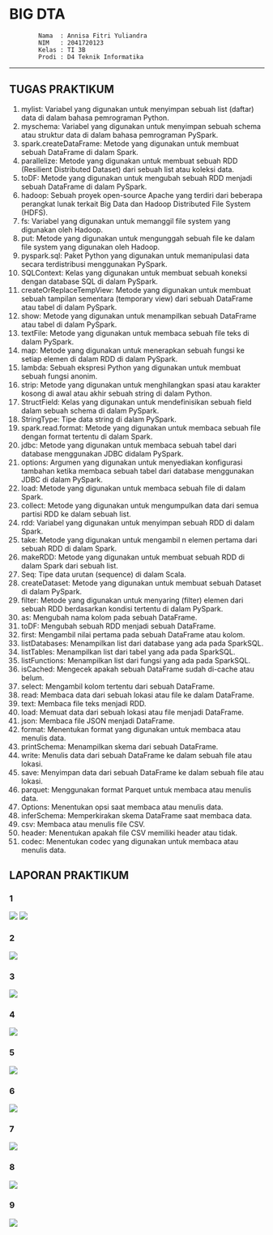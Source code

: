 # BIG DTA
            Nama  : Annisa Fitri Yuliandra
            NIM   : 2041720123
            Kelas : TI 3B
            Prodi : D4 Teknik Informatika

---
## TUGAS PRAKTIKUM

1.  mylist: Variabel yang digunakan untuk menyimpan sebuah list (daftar) data di dalam bahasa pemrograman Python.
2.	myschema: Variabel yang digunakan untuk menyimpan sebuah schema atau struktur data di dalam bahasa pemrograman PySpark.
3.	spark.createDataFrame: Metode yang digunakan untuk membuat sebuah DataFrame di dalam Spark.
4.	parallelize: Metode yang digunakan untuk membuat sebuah RDD (Resilient Distributed Dataset) dari sebuah list atau koleksi data.
5.	toDF: Metode yang digunakan untuk mengubah sebuah RDD menjadi sebuah DataFrame di dalam PySpark.
6.	hadoop: Sebuah proyek open-source Apache yang terdiri dari beberapa perangkat lunak terkait Big Data dan Hadoop Distributed File System (HDFS).
7.	fs: Variabel yang digunakan untuk memanggil file system yang digunakan oleh Hadoop.
8.	put: Metode yang digunakan untuk mengunggah sebuah file ke dalam file system yang digunakan oleh Hadoop.
9.	pyspark.sql: Paket Python yang digunakan untuk memanipulasi data secara terdistribusi menggunakan PySpark.
10.	SQLContext: Kelas yang digunakan untuk membuat sebuah koneksi dengan database SQL di dalam PySpark.
11.	createOrReplaceTempView: Metode yang digunakan untuk membuat sebuah tampilan sementara (temporary view) dari sebuah DataFrame atau tabel di dalam PySpark.
12.	show: Metode yang digunakan untuk menampilkan sebuah DataFrame atau tabel di dalam PySpark.
13.	textFile: Metode yang digunakan untuk membaca sebuah file teks di dalam PySpark.
14.	map: Metode yang digunakan untuk menerapkan sebuah fungsi ke setiap elemen di dalam RDD di dalam PySpark.
15.	lambda: Sebuah ekspresi Python yang digunakan untuk membuat sebuah fungsi anonim.
16.	strip: Metode yang digunakan untuk menghilangkan spasi atau karakter kosong di awal atau akhir sebuah string di dalam Python.
17.	StructField: Kelas yang digunakan untuk mendefinisikan sebuah field dalam sebuah schema di dalam PySpark.
18.	StringType: Tipe data string di dalam PySpark.
19.	spark.read.format: Metode yang digunakan untuk membaca sebuah file dengan format tertentu di dalam Spark.
20.	jdbc: Metode yang digunakan untuk membaca sebuah tabel dari database menggunakan JDBC didalam PySpark.
21.	options: Argumen yang digunakan untuk menyediakan konfigurasi tambahan ketika membaca sebuah tabel dari database menggunakan JDBC di dalam PySpark.
22.	load: Metode yang digunakan untuk membaca sebuah file di dalam Spark.
23.	collect: Metode yang digunakan untuk mengumpulkan data dari semua partisi RDD ke dalam sebuah list.
24.	rdd: Variabel yang digunakan untuk menyimpan sebuah RDD di dalam Spark.
25.	take: Metode yang digunakan untuk mengambil n elemen pertama dari sebuah RDD di dalam Spark.
26.	makeRDD: Metode yang digunakan untuk membuat sebuah RDD di dalam Spark dari sebuah list.
27.	Seq: Tipe data urutan (sequence) di dalam Scala.
28.	createDataset: Metode yang digunakan untuk membuat sebuah Dataset di dalam PySpark.
29.	filter: Metode yang digunakan untuk menyaring (filter) elemen dari sebuah RDD berdasarkan kondisi tertentu di dalam PySpark.
30.	as: Mengubah nama kolom pada sebuah DataFrame.
31.	toDF: Mengubah sebuah RDD menjadi sebuah DataFrame.
32.	first: Mengambil nilai pertama pada sebuah DataFrame atau kolom.
33.	listDatabases: Menampilkan list dari database yang ada pada SparkSQL.
34.	listTables: Menampilkan list dari tabel yang ada pada SparkSQL.
35.	listFunctions: Menampilkan list dari fungsi yang ada pada SparkSQL.
36.	isCached: Mengecek apakah sebuah DataFrame sudah di-cache atau belum.
37.	select: Mengambil kolom tertentu dari sebuah DataFrame.
38.	read: Membaca data dari sebuah lokasi atau file ke dalam DataFrame.
39.	text: Membaca file teks menjadi RDD.
40.	load: Memuat data dari sebuah lokasi atau file menjadi DataFrame.
41.	json: Membaca file JSON menjadi DataFrame.
42.	format: Menentukan format yang digunakan untuk membaca atau menulis data.
43.	printSchema: Menampilkan skema dari sebuah DataFrame.
44.	write: Menulis data dari sebuah DataFrame ke dalam sebuah file atau lokasi.
45.	save: Menyimpan data dari sebuah DataFrame ke dalam sebuah file atau lokasi.
46.	parquet: Menggunakan format Parquet untuk membaca atau menulis data.
47.	Options: Menentukan opsi saat membaca atau menulis data.
48.	inferSchema: Memperkirakan skema DataFrame saat membaca data.
49.	csv: Membaca atau menulis file CSV.
50.	header: Menentukan apakah file CSV memiliki header atau tidak.
51.	codec: Menentukan codec yang digunakan untuk membaca atau menulis data.

## LAPORAN PRAKTIKUM
### 1
![](img\11.png)
![](img\12.png)

### 2
![](img\21.png)

### 3
![](img\31.png)

### 4
![](img\41.png)

### 5
![](img\51.png)

### 6
![](img\61.png)

### 7
![](img\71.png)

### 8
![](img\81.png)

### 9
![](img\91.png)